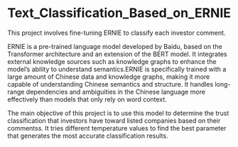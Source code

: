 # Text_Classification_Based_on_ERNIE
This project involves fine-tuning ERNIE to classify each investor comment.  

ERNIE is a pre-trained language model developed by Baidu, based on the Transformer architecture and an extension of the BERT model. It integrates external knowledge sources such as knowledge graphs to enhance the model’s ability to understand semantics.ERNIE is specifically trained with a large amount of Chinese data and knowledge graphs, making it more capable of understanding Chinese semantics and structure. It handles long-range dependencies and ambiguities in the Chinese language more effectively than models that only rely on word context.  

The main objective of this project is to use this model to determine the trust classification that investors have toward listed companies based on their commentss. It tries different temperature values to find the best parameter that generates the most accurate classification results.
